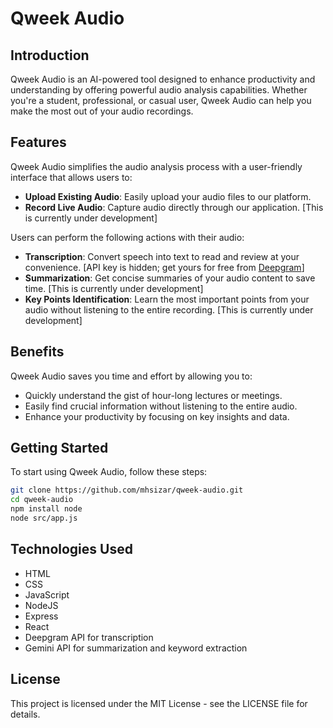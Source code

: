 # Qweek Audio

## Introduction
Qweek Audio is an AI-powered tool designed to enhance productivity and understanding by offering powerful audio analysis capabilities. Whether you're a student, professional, or casual user, Qweek Audio can help you make the most out of your audio recordings.

## Features
Qweek Audio simplifies the audio analysis process with a user-friendly interface that allows users to:
- **Upload Existing Audio**: Easily upload your audio files to our platform.
- **Record Live Audio**: Capture audio directly through our application. [This is currently under development]

Users can perform the following actions with their audio:
- **Transcription**: Convert speech into text to read and review at your convenience. [API key is hidden; get yours for free from [Deepgram](https://developers.deepgram.com/docs/create-additional-api-keys)]
- **Summarization**: Get concise summaries of your audio content to save time. [This is currently under development]
- **Key Points Identification**: Learn the most important points from your audio without listening to the entire recording. [This is currently under development]

## Benefits
Qweek Audio saves you time and effort by allowing you to:
- Quickly understand the gist of hour-long lectures or meetings.
- Easily find crucial information without listening to the entire audio.
- Enhance your productivity by focusing on key insights and data.

## Getting Started
To start using Qweek Audio, follow these steps:

```bash
git clone https://github.com/mhsizar/qweek-audio.git
cd qweek-audio
npm install node
node src/app.js
```
## Technologies Used
- HTML
- CSS
- JavaScript
- NodeJS
- Express
- React
- Deepgram API for transcription
- Gemini API for summarization and keyword extraction

## License
This project is licensed under the MIT License - see the LICENSE file for details.

